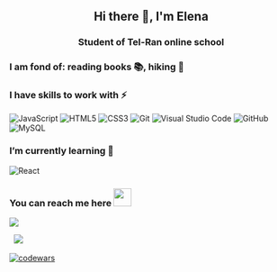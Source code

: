 <h2 align="center">Hi there 👋, I'm  Elena</h2>

<h3 align="center">Student of Tel-Ran online school</h3>
<h3> I am fond of: reading books 📚, hiking 🥾</h3>

<div>
<h3> I have skills to work with ⚡ </h3>
<img src="https://img.shields.io/badge/javascript-%23323330.svg?style=for-the-badge&logo=javascript&logoColor=%23F7DF1E" alt="JavaScript">
<img src="https://img.shields.io/badge/html5-%23E34F26.svg?style=for-the-badge&logo=html5&logoColor=white" alt="HTML5"> 
<img src="https://img.shields.io/badge/css3-%231572B6.svg?style=for-the-badge&logo=css3&logoColor=white" alt="CSS3">
<img src="https://img.shields.io/badge/git-%23F05033.svg?style=for-the-badge&logo=git&logoColor=white" alt="Git">
 <img src="https://img.shields.io/badge/Visual%20Studio%20Code-0078d7.svg?style=for-the-badge&logo=visual-studio-code&logoColor=white" alt="Visual Studio Code">
 <img src="https://img.shields.io/badge/github-%23121011.svg?style=for-the-badge&logo=github&logoColor=white" alt="GitHub"> 
 <img src="https://img.shields.io/badge/mysql-%2300f.svg?style=for-the-badge&logo=mysql&logoColor=white" alt="MySQL">
</div>

<div>
<h3> I’m currently learning 🌱 </h3>
<img src="https://img.shields.io/badge/react-%2320232a.svg?style=for-the-badge&logo=react&logoColor=%2361DAFB" alt="React"> 
</div>

<h3>You can reach me here <a href="https://www.linkedin.com/in/olena-kharchenko-fe-dev/" target="_blank"><img src="https://img.shields.io/badge/linkedin-%230077B5.svg?style=for-the-badge&logo=linkedin&logoColor=white" height="32"/></a> 
</h3>

<p><img src ="https://github-readme-stats.vercel.app/api/top-langs/?username=Nika77708&layout=compact"/> </p>

<p>&nbsp; <img src ="https://github-readme-stats.vercel.app/api?username=Nika77708"/></p>

[![codewars](https://www.codewars.com/users/Nika77708/badges/small)](https://www.codewars.com/users/Nika77708)

<!--
**Nika77708/Nika77708** is a ✨ _special_ ✨ repository because its `README.md` (this file) appears on your GitHub profile.

-->
